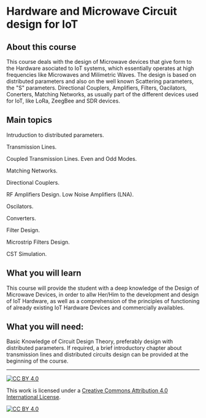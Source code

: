 # Hardware and Microwave Circuit design for IoT
## About this course

This course deals with the design of Microwave devices that give form to the Hardware asociated to IoT systems, which essentially operates at high frequencies like Microwaves and Milimetric Waves.
The design is based on distributed parameters and also on the well known Scattering parameters, the "S" parameters.
Directional Couplers, Amplifiers, Filters, Oacilators, Conerters, Matching Networks, as usually part of the different devices used for IoT, like LoRa, ZeegBee and SDR devices.

## Main topics

Intruduction to distributed parameters.

Transmission Lines.

Coupled Transmission Lines. Even and Odd Modes.

Matching Networks.

Directional Couplers.

RF Amplifiers Design. Low Noise Amplifiers (LNA).

Oscilators.

Converters.

Filter Design.

Microstrip Filters Design.

CST Simulation.


## What you will learn
This course will provide the student with a deep knowledge of the Design of Microwave Devices, in order to allw Her/Him to the development and design of IoT Hardware, as well as a comprehension of the principles of functioning of already existing IoT Hardware Devices and commercially availables.

## What you will need:
Basic Knowledge of Circuit Design Theory, preferably design with distributed parameters. If required, a brief introductory chapter about transmission lines and distributed circuits design can be provided at the beginning of the course.


***
[![CC BY 4.0][cc-by-shield]][cc-by]

This work is licensed under a
[Creative Commons Attribution 4.0 International License][cc-by].

[![CC BY 4.0][cc-by-image]][cc-by]

[cc-by]: http://creativecommons.org/licenses/by/4.0/
[cc-by-image]: https://i.creativecommons.org/l/by/4.0/88x31.png
[cc-by-shield]: https://img.shields.io/badge/License-CC%20BY%204.0-lightgrey.svg
